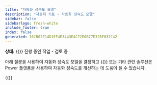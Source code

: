```yaml
---
title: "자동화 성숙도 모델"
description: "자동화 키트 - 자동화 성숙도 모델"
sidebar: false
sidebarlogo: fresh-white
include_footer: true
index: false
generated: 16CB02E14D1EF4E3443EAC72E0B77E325F032C42
---
```


**상태:** {{<externalImage src="https://github.githubassets.com/images/icons/emoji/unicode/1f6a7.png" size="16x16" text="Construction Icon">}} 진행 중인 작업 - 검토 중

아래 질문을 사용하여 자동화 성숙도 모델을 결정하고 {{<product-name>}} 또는 기타 관련 솔루션은 Power 플랫폼을 사용하여 자동화 성숙도를 개선하는 데 도움이 될 수 있습니다.

{{<questions name="/content/ko/automation-maturity-model.json" completed="" shownavigationbuttons="false" locale="ko">}}
